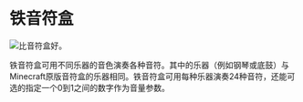 # 铁音符盒

![比音符盒好。](block:computronics:iron_note_block)

铁音符盒可用不同乐器的音色演奏各种音符。其中的乐器（例如钢琴或底鼓）与Minecraft原版音符盒的乐器相同。铁音符盒可用每种乐器演奏24种音符，还能可选的指定一个0到1之间的数字作为音量参数。
